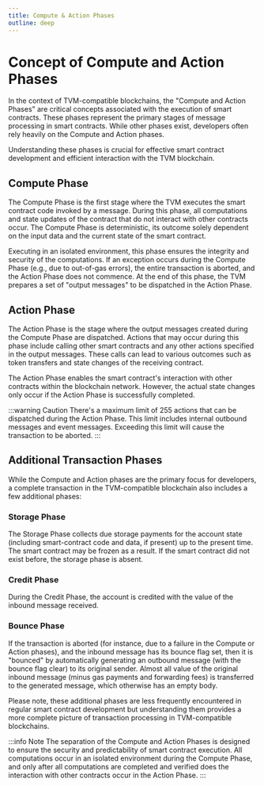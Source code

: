 ```yaml
---
title: Compute & Action Phases
outline: deep
---
```


# Concept of Compute and Action Phases

In the context of TVM-compatible blockchains, the "Compute and Action Phases" are critical concepts associated with the execution of smart contracts. These phases represent the primary stages of message processing in smart contracts. While other phases exist, developers often rely heavily on the Compute and Action phases.

Understanding these phases is crucial for effective smart contract development and efficient interaction with the TVM blockchain.

## Compute Phase

The Compute Phase is the first stage where the TVM executes the smart contract code invoked by a message. During this phase, all computations and state updates of the contract that do not interact with other contracts occur. The Compute Phase is deterministic, its outcome solely dependent on the input data and the current state of the smart contract.

Executing in an isolated environment, this phase ensures the integrity and security of the computations. If an exception occurs during the Compute Phase (e.g., due to out-of-gas errors), the entire transaction is aborted, and the Action Phase does not commence. At the end of this phase, the TVM prepares a set of "output messages" to be dispatched in the Action Phase.

## Action Phase

The Action Phase is the stage where the output messages created during the Compute Phase are dispatched. Actions that may occur during this phase include calling other smart contracts and any other actions specified in the output messages. These calls can lead to various outcomes such as token transfers and state changes of the receiving contract.

The Action Phase enables the smart contract's interaction with other contracts within the blockchain network. However, the actual state changes only occur if the Action Phase is successfully completed.

:::warning Сaution
There's a maximum limit of 255 actions that can be dispatched during the Action Phase. This limit includes internal outbound messages and event messages. Exceeding this limit will cause the transaction to be aborted.
:::

## Additional Transaction Phases

While the Compute and Action phases are the primary focus for developers, a complete transaction in the TVM-compatible blockchain also includes a few additional phases:

### Storage Phase

The Storage Phase collects due storage payments for the account state (including smart-contract code and data, if present) up to the present time. The smart contract may be frozen as a result. If the smart contract did not exist before, the storage phase is absent.

### Credit Phase

During the Credit Phase, the account is credited with the value of the inbound message received.

### Bounce Phase

If the transaction is aborted (for instance, due to a failure in the Compute or Action phases), and the inbound message has its bounce flag set, then it is "bounced" by automatically generating an outbound message (with the bounce flag clear) to its original sender. Almost all value of the original inbound message (minus gas payments and forwarding fees) is transferred to the generated message, which otherwise has an empty body.

Please note, these additional phases are less frequently encountered in regular smart contract development but understanding them provides a more complete picture of transaction processing in TVM-compatible blockchains.

:::info Note
The separation of the Compute and Action Phases is designed to ensure the security and predictability of smart contract execution. All computations occur in an isolated environment during the Compute Phase, and only after all computations are completed and verified does the interaction with other contracts occur in the Action Phase.
:::

